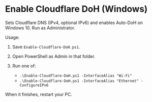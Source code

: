 # Enable Cloudflare DoH (Windows)

Sets Cloudflare DNS (IPv4, optional IPv6) and enables Auto-DoH on Windows 10. Run as Administrator.

Usage:

1. Save `Enable-Cloudflare-DoH.ps1`.
2. Open PowerShell as Admin in that folder.
3. Run one of:

   * `.\Enable-Cloudflare-DoH.ps1 -InterfaceAlias "Wi-Fi"`
   * `.\Enable-Cloudflare-DoH.ps1 -InterfaceAlias "Ethernet" -ConfigureIPv6`

When it finishes, restart your PC.
